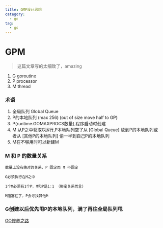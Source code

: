 ```yaml
---
title: GMP设计思想
category:
  - go
tag:
  - go
---
```


# GPM

> 这篇文章写的太细致了，amazing

1. G goroutine
2. P processor
3. M thread

### 术语

1. 全局队列 Global Queue
2. P的本地队列 (max 256) (out of size move half to GP) 
3. P(runtime.GOMAXPROCS数量),程序启动时创建
4. M 从P之中获取G运行,P本地队列空了从 [Global Queue] 放到P的本地队列或者从 [其他P的本地队列] 偷一半到自己P的本地队列
5. M在不够用时可以新建M

### M 和 P 的数量关系
```
数量上没有绝对的关系，P 固定而 M 不固定

G必须执行在M之中

1个M必须有1个P，M和P是1:1 （绑定关系而言）

M阻塞住了，P会寻找其他M
```

### G创建以后优先甩P的本地队列，满了再往全局队列甩

[GO修养之路](https://www.yuque.com/aceld/golang/ithv8f)